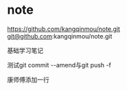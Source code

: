 # note
https://github.com/kangqinmou/note.git
git@github.com:kangqinmou/note.git

基础学习笔记

测试git commit --amend与git push -f

康师傅添加一行

